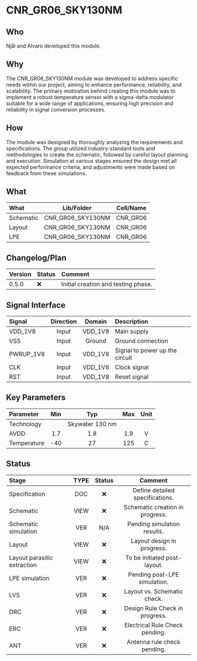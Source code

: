 # CNR_GR06_SKY130NM

## Who
Njål and Alvaro developed this module.

## Why
The CNR_GR06_SKY130NM module was developed to address specific needs within our project, aiming to enhance performance, reliability, and scalability. The primary motivation behind creating this module was to implement a robust temperature sensor with a sigma-delta modulator suitable for a wide range of applications, ensuring high precision and reliability in signal conversion processes.

## How
The module was designed by thoroughly analyzing the requirements and specifications. The group utilized industry-standard tools and methodologies to create the schematic, followed by careful layout planning and execution. Simulation at various stages ensured the design met all expected performance criteria, and adjustments were made based on feedback from these simulations.

## What

| What            | Lib/Folder       | Cell/Name     |
| :-              | :-:              | :-:           |
| Schematic       | CNR_GR06_SKY130NM | CNR_GR06      |
| Layout          | CNR_GR06_SKY130NM | CNR_GR06      |
| LPE             | CNR_GR06_SKY130NM | CNR_GR06      |

## Changelog/Plan
| Version | Status    | Comment                               |
| :-      | :-        | :-                                    |
| 0.5.0   | :x:       | Initial creation and testing phase.   |

## Signal Interface

| Signal       | Direction | Domain  | Description                          |
| :---         | :---:     | :---:   | :---                                 |
| VDD_1V8      | Input     | VDD_1V8 | Main supply                          |
| VSS          | Input     | Ground  | Ground connection                    |
| PWRUP_1V8    | Input     | VDD_1V8 | Signal to power up the circuit       |
| CLK          | Input     | VDD_1V8 | Clock signal                         |
| RST          | Input     | VDD_1V8 | Reset signal                         |

## Key Parameters

| Parameter     | Min  | Typ              | Max  | Unit  |
| :---          | :-:  | :-:              | :-:  | :---: |
| Technology    |      | Skywater 130 nm  |      |       |
| AVDD          | 1.7  | 1.8              | 1.9  | V     |
| Temperature   | -40  | 27               | 125  | C     |

## Status

| Stage                        | TYPE | Status | Comment                          |
| :---                         | :-:  | :---:  | :--:                             |
| Specification                | DOC  | :x:    | Define detailed specifications.  |
| Schematic                    | VIEW | :x:    | Schematic creation in progress.  |
| Schematic simulation         | VER  | N/A    | Pending simulation results.      |
| Layout                       | VIEW | :x:    | Layout design in progress.       |
| Layout parasitic extraction  | VIEW | :x:    | To be initiated post-layout.     |
| LPE simulation               | VER  | :x:    | Pending post-LPE simulation.     |
| LVS                          | VER  | :x:    | Layout vs. Schematic check.      |
| DRC                          | VER  | :x:    | Design Rule Check in progress.   |
| ERC                          | VER  | :x:    | Electrical Rule Check pending.   |
| ANT                          | VER  | :x:    | Antenna rule check pending.      |
